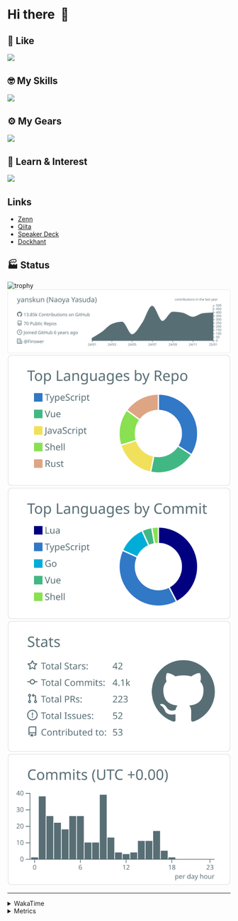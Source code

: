 # Hi there&nbsp; :wave:

## 💌 Like
<img src="https://go-skill-icons.vercel.app/api/icons?i=github" />

## 🤓 My Skills
<img src="https://go-skill-icons.vercel.app/api/icons?i=js,ts,vue,nuxtjs,react,nextjs,go,lua,git" />

## ⚙️ My Gears
<img src="https://go-skill-icons.vercel.app/api/icons?i=neovim,vscode,githubcopilot,alacritty,tmux" />

## 📖 Learn & Interest
<img src="https://go-skill-icons.vercel.app/api/icons?i=rust,deno,css,zig,playwright,githubactions,storybook,netlify,eslint" />

## Links
- [Zenn](https://zenn.dev/yanskun)
- [Qiita](https://qiita.com/yanskun)
- [Speaker Deck](https://speakerdeck.com/yanskun)
- [Dockhant](https://www.dockhunt.com/users/yanskun)

<!-- https://github.com/ryo-ma/github-profile-trophy -->

## 🏭 Status

<img src="https://github-profile-trophy.vercel.app/?username=yanskun&theme=onedark&row=1" alt="trophy">

<!-- https://github.com/vn7n24fzkq/github-profile-summary-cards -->
<picture>
  <source media="(prefers-color-scheme: dark)" srcset="https://raw.githubusercontent.com/yanskun/yanskun/master/profile-summary-card-output/nord_dark/0-profile-details.svg">
 <img src="https://raw.githubusercontent.com/yanskun/yanskun/master/profile-summary-card-output/default/0-profile-details.svg">
</picture>
<br>
<picture>
  <source media="(prefers-color-scheme: dark)" srcset="https://raw.githubusercontent.com/yanskun/yanskun/master/profile-summary-card-output/nord_dark/1-repos-per-language.svg">
 <img src="https://raw.githubusercontent.com/yanskun/yanskun/master/profile-summary-card-output/default/1-repos-per-language.svg">
</picture>
<picture>
  <source media="(prefers-color-scheme: dark)" srcset="https://raw.githubusercontent.com/yanskun/yanskun/master/profile-summary-card-output/nord_dark/2-most-commit-language.svg">
 <img src="https://raw.githubusercontent.com/yanskun/yanskun/master/profile-summary-card-output/default/2-most-commit-language.svg">
</picture>
<br>
<picture>
  <source media="(prefers-color-scheme: dark)" srcset="https://raw.githubusercontent.com/yanskun/yanskun/master/profile-summary-card-output/nord_dark/3-stats.svg">
 <img src="https://raw.githubusercontent.com/yanskun/yanskun/master/profile-summary-card-output/default/3-stats.svg">
</picture>
<picture>
  <source media="(prefers-color-scheme: dark)" srcset="https://raw.githubusercontent.com/yanskun/yanskun/master/profile-summary-card-output/nord_dark/4-productive-time.svg">
 <img src="https://raw.githubusercontent.com/yanskun/yanskun/master/profile-summary-card-output/default/4-productive-time.svg">
</picture>

---

<details>
  <summary>WakaTime</summary>
<!--START_SECTION:waka-->
![Code Time](http://img.shields.io/badge/Code%20Time-1%2C799%20hrs%2013%20mins-blue)

**🐱 My GitHub Data** 

> 📦 144.5 kB Used in GitHub's Storage 
 > 
> 🏆 410 Contributions in the Year 2025
 > 
> 💼 Opted to Hire
 > 
> 📜 130 Public Repositories 
 > 
> 🔑 4 Private Repositories 
 > 
**I'm an Early 🐤** 

```text
🌞 Morning                9144 commits        ████░░░░░░░░░░░░░░░░░░░░░   14.89 % 
🌆 Daytime                34605 commits       ██████████████░░░░░░░░░░░   56.35 % 
🌃 Evening                14051 commits       ██████░░░░░░░░░░░░░░░░░░░   22.88 % 
🌙 Night                  3611 commits        █░░░░░░░░░░░░░░░░░░░░░░░░   05.88 % 
```
📅 **I'm Most Productive on Tuesday** 

```text
Monday                   9019 commits        ████░░░░░░░░░░░░░░░░░░░░░   14.69 % 
Tuesday                  13032 commits       █████░░░░░░░░░░░░░░░░░░░░   21.22 % 
Wednesday                12281 commits       █████░░░░░░░░░░░░░░░░░░░░   20.00 % 
Thursday                 11716 commits       █████░░░░░░░░░░░░░░░░░░░░   19.08 % 
Friday                   10012 commits       ████░░░░░░░░░░░░░░░░░░░░░   16.30 % 
Saturday                 2205 commits        █░░░░░░░░░░░░░░░░░░░░░░░░   03.59 % 
Sunday                   3146 commits        █░░░░░░░░░░░░░░░░░░░░░░░░   05.12 % 
```


📊 **This Week I Spent My Time On** 

```text
🕑︎ Time Zone: Asia/Tokyo

💬 Programming Languages: 
TypeScript               19 hrs 2 mins       █████████████░░░░░░░░░░░░   53.77 % 
Go                       10 hrs 7 mins       ███████░░░░░░░░░░░░░░░░░░   28.60 % 
Markdown                 2 hrs 7 mins        ██░░░░░░░░░░░░░░░░░░░░░░░   06.00 % 
Other                    1 hr 10 mins        █░░░░░░░░░░░░░░░░░░░░░░░░   03.33 % 
JSON                     51 mins             █░░░░░░░░░░░░░░░░░░░░░░░░   02.40 % 

🔥 Editors: 
Neovim                   35 hrs 22 mins      █████████████████████████   99.93 % 
VS Code                  1 min               ░░░░░░░░░░░░░░░░░░░░░░░░░   00.07 % 

💻 Operating System: 
Mac                      35 hrs 23 mins      █████████████████████████   100.00 % 
```


 Last Updated on 31/01/2025 06:27:21 UTC
<!--END_SECTION:waka-->
</details>

<details>
  <summary>Metrics</summary>
  <img src="https://github.com/yanskun/yanskun/blob/main/github-metrics.svg" alt="Metrics">
</details>
